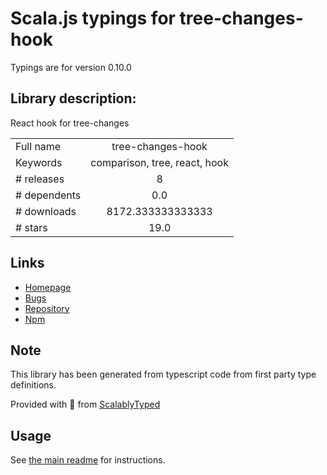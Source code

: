 
# Scala.js typings for tree-changes-hook

Typings are for version 0.10.0

## Library description:
React hook for tree-changes

|                    |                 |
| ------------------ | :-------------: |
| Full name          | tree-changes-hook |
| Keywords           | comparison, tree, react, hook |
| # releases         | 8 |
| # dependents       | 0.0 |
| # downloads        | 8172.333333333333 |
| # stars            | 19.0 |

## Links
- [Homepage](https://github.com/gilbarbara/tree-changes/tree/master/packages/tree-changes-hook#readme)
- [Bugs](https://github.com/gilbarbara/tree-changes/issues)
- [Repository](https://github.com/gilbarbara/tree-changes)
- [Npm](https://www.npmjs.com/package/tree-changes-hook)
    


## Note
This library has been generated from typescript code from first party type definitions.

Provided with :purple_heart: from [ScalablyTyped](https://github.com/oyvindberg/ScalablyTyped)

## Usage
See [the main readme](../../readme.md) for instructions.


